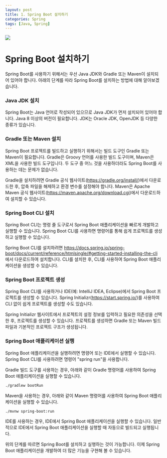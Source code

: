 ```yaml
---
layout: post
title: 1. Spring Boot 설치하기
categories: Spring
tags: [Java, Spring]
---
```


<img src="https://github.com/L-Hyun/L-Hyun.github.io/blob/main/assets/img/headers/Spring%20Boot.png?raw=true" />

# Spring Boot 설치하기

Spring Boot를 사용하기 위해서는 우선 Java JDK와 Gradle 또는 Maven이 설치되어 있어야 합니다. 아래의 단계를 따라 Spring Boot를 설치하는 방법에 대해 알아보겠습니다.

### Java JDK 설치

Spring Boot는 Java 언어로 작성되어 있으므로 Java JDK가 먼저 설치되어 있어야 합니다. Java 8 이상의 버전이 필요합니다. JDK는 Oracle JDK, OpenJDK 등 다양한 종류가 있습니다.

### Gradle 또는 Maven 설치

Spring Boot 프로젝트를 빌드하고 실행하기 위해서는 빌드 도구인 Gradle 또는 Maven이 필요합니다. Gradle은 Groovy 언어를 사용한 빌드 도구이며, Maven은 XML을 사용한 빌드 도구입니다. 두 도구 중 어느 것을 사용하더라도 Spring Boot를 사용하는 데는 문제가 없습니다.

Gradle을 설치하려면 Gradle 공식 웹사이트(https://gradle.org/install/)에서 다운로드한 후, 압축 파일을 해제하고 환경 변수를 설정해야 합니다. Maven은 Apache Maven 공식 웹사이트(https://maven.apache.org/download.cgi)에서 다운로드하여 설치할 수 있습니다.

### Spring Boot CLI 설치

Spring Boot CLI는 명령 줄 도구로서 Spring Boot 애플리케이션을 빠르게 개발하고 실행할 수 있습니다. Spring Boot CLI를 사용하면 명령어를 통해 쉽게 프로젝트를 생성하고 실행할 수 있습니다.

Spring Boot CLI를 설치하려면 https://docs.spring.io/spring-boot/docs/current/reference/htmlsingle/#getting-started-installing-the-cli 에서 다운로드하여 설치합니다. CLI를 설치한 후, CLI를 사용하여 Spring Boot 애플리케이션을 생성할 수 있습니다.

### Spring Boot 프로젝트 생성

Spring Boot CLI를 사용하거나 IDE(예: IntelliJ IDEA, Eclipse)에서 Spring Boot 프로젝트를 생성할 수 있습니다. Spring Initializr(https://start.spring.io/)를 사용하여 CLI 없이 쉽게 프로젝트를 생성할 수도 있습니다.

Spring Initializr 웹사이트에서 프로젝트의 설정 정보를 입력하고 필요한 의존성을 선택한 후, 프로젝트를 생성할 수 있습니다. 프로젝트를 생성하면 Gradle 또는 Maven 빌드 파일과 기본적인 프로젝트 구조가 생성됩니다.

### Spring Boot 애플리케이션 실행

Spring Boot 애플리케이션을 실행하려면 명령어 또는 IDE에서 실행할 수 있습니다. Spring Boot CLI를 사용하려면 명령어 "spring run"을 사용합니다.

Gradle 빌드 도구를 사용하는 경우, 아래와 같이 Gradle 명령어를 사용하여 Spring Boot 애플리케이션을 실행할 수 있습니다.

```bash
./gradlew bootRun
```

Maven을 사용하는 경우, 아래와 같이 Maven 명령어를 사용하여 Spring Boot 애플리케이션을 실행할 수 있습니다.

```bash
./mvnw spring-boot:run
```

IDE를 사용하는 경우, IDE에서 Spring Boot 애플리케이션을 실행할 수 있습니다. 일반적으로 IDE에서 Spring Boot 애플리케이션을 실행할 때 자동으로 빌드되고 실행됩니다.

위의 단계를 따르면 Spring Boot를 설치하고 실행하는 것이 가능합니다. 이제 Spring Boot 애플리케이션을 개발하여 더 많은 기능을 구현해 볼 수 있습니다.
